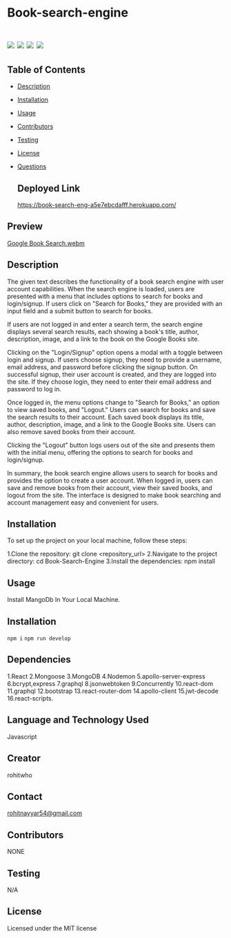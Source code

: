 # Book-search-engine



 # ![](https://img.shields.io/badge/Mongoose-ExpressJs-blue) ![](https://img.shields.io/badge/license-MIT-brightgreen) ![](https://img.shields.io/badge/Mongodb-orange) ![](https://img.shields.io/badge/node.js-graphql-red) 




 ## Table of Contents

- [Description](#description)
- [Installation](#installation)
- [Usage](#usage)
- [Contributors](#contributors)
- [Testing](#testing)
- [License](#license)
- [Questions](#questions)

  ## Deployed Link
   https://book-search-eng-a5e7ebcdafff.herokuapp.com/

## Preview

[Google Book Search.webm](https://github.com/rohitwho/Book-search-engine/assets/123782523/306524a2-4a77-48e9-91b7-a33fb25db08d)

  


## Description
The given text describes the functionality of a book search engine with user account capabilities. When the search engine is loaded, users are presented with a menu that includes options to search for books and login/signup. If users click on "Search for Books," they are provided with an input field and a submit button to search for books.

If users are not logged in and enter a search term, the search engine displays several search results, each showing a book's title, author, description, image, and a link to the book on the Google Books site.

Clicking on the "Login/Signup" option opens a modal with a toggle between login and signup. If users choose signup, they need to provide a username, email address, and password before clicking the signup button. On successful signup, their user account is created, and they are logged into the site. If they choose login, they need to enter their email address and password to log in.

Once logged in, the menu options change to "Search for Books," an option to view saved books, and "Logout." Users can search for books and save the search results to their account. Each saved book displays its title, author, description, image, and a link to the Google Books site. Users can also remove saved books from their account.

Clicking the "Logout" button logs users out of the site and presents them with the initial menu, offering the options to search for books and login/signup.

In summary, the book search engine allows users to search for books and provides the option to create a user account. When logged in, users can save and remove books from their account, view their saved books, and logout from the site. The interface is designed to make book searching and account management easy and convenient for users.

## Installation
To set up the project on your local machine, follow these steps:

1.Clone the repository: git clone <repository_url>
2.Navigate to the project directory: cd Book-Search-Engine
3.Install the dependencies: npm install

## Usage


Install MangoDb In Your Local Machine.




## Installation

`npm i`
`npm run develop`

## Dependencies

 1.React
 2.Mongoose
 3.MongoDB
 4.Nodemon
 5.apollo-server-express
 6.bcrypt,express
 7.graphql
 8.jsonwebtoken
 9.Concurrently
 10.react-dom
 11.graphql
 12.bootstrap
 13.react-router-dom
 14.apollo-client
 15.jwt-decode
 16.react-scripts.

## Language and Technology Used

Javascript

## Creator

rohitwho

## Contact

rohitnayyar54@gmail.com

## Contributors

NONE

## Testing

N/A

## License

Licensed under the MIT license
